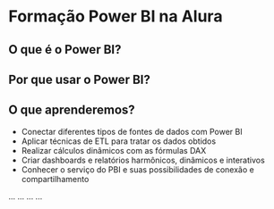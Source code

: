 # Formação Power BI na Alura

## O que é o Power BI?
## Por que usar o Power BI?
## O que aprenderemos?

- Conectar diferentes tipos de fontes de dados com Power BI
- Aplicar técnicas de ETL para tratar os dados obtidos
- Realizar cálculos dinâmicos com as fórmulas DAX
- Criar dashboards e relatórios harmônicos, dinâmicos e interativos
- Conhecer o serviço do PBI e suas possibilidades de conexão e compartilhamento


...
...
...
...
